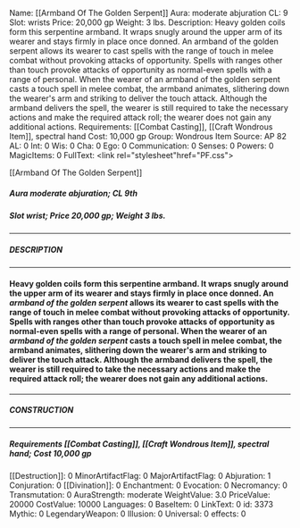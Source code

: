 Name: [[Armband Of The Golden Serpent]]
Aura: moderate abjuration
CL: 9
Slot: wrists
Price: 20,000 gp
Weight: 3 lbs.
Description: Heavy golden coils form this serpentine armband. It wraps snugly around the upper arm of its wearer and stays firmly in place once donned. An armband of the golden serpent allows its wearer to cast spells with the range of touch in melee combat without provoking attacks of opportunity. Spells with ranges other than touch provoke attacks of opportunity as normal-even spells with a range of personal. When the wearer of an armband of the golden serpent casts a touch spell in melee combat, the armband animates, slithering down the wearer's arm and striking to deliver the touch attack. Although the armband delivers the spell, the wearer is still required to take the necessary actions and make the required attack roll; the wearer does not gain any additional actions.
Requirements: [[Combat Casting]], [[Craft Wondrous Item]], spectral hand
Cost: 10,000 gp
Group: Wondrous Item
Source: AP 82
AL: 0
Int: 0
Wis: 0
Cha: 0
Ego: 0
Communication: 0
Senses: 0
Powers: 0
MagicItems: 0
FullText: <link rel="stylesheet"href="PF.css"><div class="heading"><p class="alignleft">[[Armband Of The Golden Serpent]]</p><div style="clear: both;"></div></div><div><h5><b>Aura </b>moderate abjuration; <b>CL </b>9th</h5><h5><b>Slot </b>wrist; <b>Price </b>20,000 gp; <b>Weight </b>3 lbs.</h5></div><hr/><div><h5><b>DESCRIPTION</b></h5></div><hr/><div><h4><p>Heavy golden coils form this serpentine armband. It wraps snugly around the upper arm of its wearer and stays firmly in place once donned. An <i>armband of the golden serpent</i> allows its wearer to cast spells with the range of touch in melee combat without provoking attacks of opportunity. Spells with ranges other than touch provoke attacks of opportunity as normal-even spells with a range of personal. When the wearer of an <i>armband of the golden serpent</i> casts a touch spell in melee combat, the armband animates, slithering down the wearer's arm and striking to deliver the touch attack. Although the armband delivers the spell, the wearer is still required to take the necessary actions and make the required attack roll; the wearer does not gain any additional actions.</p></h4></div><hr/><div><h5><b>CONSTRUCTION</b></h5></div><hr/><div><h5><b>Requirements </b>[[Combat Casting]], [[Craft Wondrous Item]], <i>spectral hand</i>; <b>Cost </b>10,000 gp</h5></div>
[[Destruction]]: 0
MinorArtifactFlag: 0
MajorArtifactFlag: 0
Abjuration: 1
Conjuration: 0
[[Divination]]: 0
Enchantment: 0
Evocation: 0
Necromancy: 0
Transmutation: 0
AuraStrength: moderate
WeightValue: 3.0
PriceValue: 20000
CostValue: 10000
Languages: 0
BaseItem: 0
LinkText: 0
id: 3373
Mythic: 0
LegendaryWeapon: 0
Illusion: 0
Universal: 0
effects: 0
